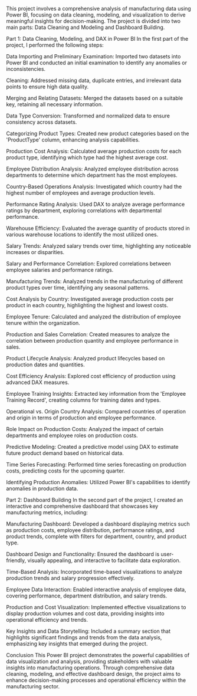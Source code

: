 This project involves a comprehensive analysis of manufacturing data using Power BI, focusing on data cleaning, modeling, and visualization to derive meaningful insights for decision-making. The project is divided into two main parts: Data Cleaning and Modeling and Dashboard Building.

Part 1: Data Cleaning, Modeling, and DAX in Power BI
In the first part of the project, I performed the following steps:

Data Importing and Preliminary Examination: Imported two datasets into Power BI and conducted an initial examination to identify any anomalies or inconsistencies.

Cleaning: Addressed missing data, duplicate entries, and irrelevant data points to ensure high data quality.

Merging and Relating Datasets: Merged the datasets based on a suitable key, retaining all necessary information.

Data Type Conversion: Transformed and normalized data to ensure consistency across datasets.

Categorizing Product Types: Created new product categories based on the 'ProductType' column, enhancing analysis capabilities.

Production Cost Analysis: Calculated average production costs for each product type, identifying which type had the highest average cost.

Employee Distribution Analysis: Analyzed employee distribution across departments to determine which department has the most employees.

Country-Based Operations Analysis: Investigated which country had the highest number of employees and average production levels.

Performance Rating Analysis: Used DAX to analyze average performance ratings by department, exploring correlations with departmental performance.

Warehouse Efficiency: Evaluated the average quantity of products stored in various warehouse locations to identify the most utilized ones.

Salary Trends: Analyzed salary trends over time, highlighting any noticeable increases or disparities.

Salary and Performance Correlation: Explored correlations between employee salaries and performance ratings.

Manufacturing Trends: Analyzed trends in the manufacturing of different product types over time, identifying any seasonal patterns.

Cost Analysis by Country: Investigated average production costs per product in each country, highlighting the highest and lowest costs.

Employee Tenure: Calculated and analyzed the distribution of employee tenure within the organization.

Production and Sales Correlation: Created measures to analyze the correlation between production quantity and employee performance in sales.

Product Lifecycle Analysis: Analyzed product lifecycles based on production dates and quantities.

Cost Efficiency Analysis: Explored cost efficiency of production using advanced DAX measures.

Employee Training Insights: Extracted key information from the 'Employee Training Record', creating columns for training dates and types.

Operational vs. Origin Country Analysis: Compared countries of operation and origin in terms of production and employee performance.

Role Impact on Production Costs: Analyzed the impact of certain departments and employee roles on production costs.

Predictive Modeling: Created a predictive model using DAX to estimate future product demand based on historical data.

Time Series Forecasting: Performed time series forecasting on production costs, predicting costs for the upcoming quarter.

Identifying Production Anomalies: Utilized Power BI's capabilities to identify anomalies in production data.


Part 2: Dashboard Building
In the second part of the project, I created an interactive and comprehensive dashboard that showcases key manufacturing metrics, including:

Manufacturing Dashboard: Developed a dashboard displaying metrics such as production costs, employee distribution, performance ratings, and product trends, complete with filters for department, country, and product type.

Dashboard Design and Functionality: Ensured the dashboard is user-friendly, visually appealing, and interactive to facilitate data exploration.

Time-Based Analysis: Incorporated time-based visualizations to analyze production trends and salary progression effectively.

Employee Data Interaction: Enabled interactive analysis of employee data, covering performance, department distribution, and salary trends.

Production and Cost Visualization: Implemented effective visualizations to display production volumes and cost data, providing insights into operational efficiency and trends.

Key Insights and Data Storytelling: Included a summary section that highlights significant findings and trends from the data analysis, emphasizing key insights that emerged during the project.


Conclusion
This Power BI project demonstrates the powerful capabilities of data visualization and analysis, providing stakeholders with valuable insights into manufacturing operations. Through comprehensive data cleaning, modeling, and effective dashboard design, the project aims to enhance decision-making processes and operational efficiency within the manufacturing sector.
